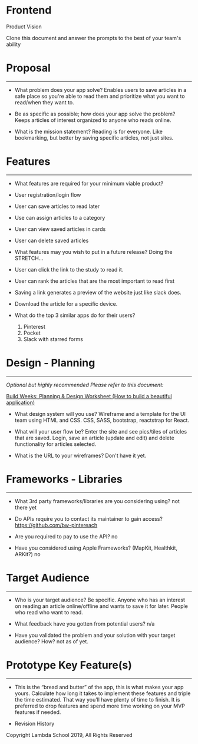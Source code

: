 # Frontend

Product Vision

Clone this document and answer the prompts to the best of your team's ability 

# Proposal

---

- What problem does your app solve?
    Enables users to save articles in a safe place so you're able to read them and prioritize what you want to read/when they want to.

- Be as specific as possible; how does your app solve the problem?
    Keeps articles of interest organized to anyone who reads online. 

- What is the mission statement?
    Reading is for everyone. Like bookmarking, but better by saving specific articles, not just sites. 


# Features

---

- What features are required for your minimum viable product?

- User registration/login flow
- User can save articles to read later
- Use can assign articles to a category
- User can view saved articles in cards
- User can delete saved articles


- What features may you wish to put in a future release?
    Doing the STRETCH...
- User can click the link to the study to read it.
- User can rank the articles that are the most important to read first
- Saving a link generates a preview of the website just like slack does.
- Download the article for a specific device. 


- What do the top 3 similar apps do for their users?
    1.  Pinterest
    2.  Pocket
    3.  Slack with starred forms

# Design - Planning

---

*Optional but highly recommended*
*Please refer to this document:*

[Build Weeks: Planning & Design Worksheet (How to build a beautiful application)](https://www.notion.so/aabd4ef25a184a2085e511ce93480c0f)

- What design system will you use?
    Wireframe and a template for the UI team using HTML and CSS.
    CSS, SASS, bootstrap, reactstrap for React.

- What will your user flow be? 
    Enter the site and see pics/tiles of articles that are saved. 
    Login, save an article (update and edit) and delete functionality for articles selected.

- What is the URL to your wireframes?
    Don't have it yet.

# Frameworks - Libraries

---

- What 3rd party frameworks/libraries are you considering using?
    not there yet 

- Do APIs require you to contact its maintainer to gain access?
    https://github.com/bw-pintereach

- Are you required to pay to use the API?
    no

- Have you considered using Apple Frameworks? (MapKit, Healthkit, ARKit?)
    no

<!-- # For Data Scientists

---

- Describe the Established data source with at least rough data able to be provided on day 1.

- You can gather information about the data set you’ll be working with from the project description. Be sure to collaborate with your PM, and your Backend Architect to chat about the resources you have.

- Write a description for what the DS problem is (what uncertainty/prediction are we trying to do here? Sentiment analysis? Why is this a useful solution to a problem?)

- A target (e.g. JSON format or such) for output that DS students can deliver to web/other students for them to ingest and use in the app -->

# Target Audience

---

- Who is your target audience? Be specific.
    Anyone who has an interest on reading an article online/offline and wants to save it for later. People who read who want to read. 

- What feedback have you gotten from potential users?
    n/a
- Have you validated the problem and your solution with your target audience? How?
    not as of yet.

<!-- ## Research

---

- Research thoroughly before writing a single line of code. Solidify the features of your app conceptually before implementation. Spend the weekend researching so you can hit the ground running on Monday. -->

# Prototype Key Feature(s)

---

- This is the “bread and butter” of the app, this is what makes your app yours. Calculate how long it takes to implement these features and triple the time estimated. That way you’ll have plenty of time to finish. It is preferred to drop features and spend more time working on your MVP features if needed.

- Revision History

Copyright Lambda School 2019, All Rights Reserved